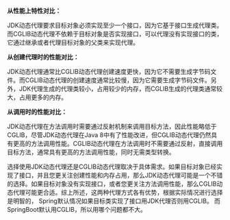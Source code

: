 **从性能上特性对比：**

JDK动态代理要求目标对象必须实现至少一个接口，因为它基于接口生成代理类。而CGLIB动态代理不依赖于目标对象是否实现接口，可以代理没有实现接口的类，它通过继承或者代理目标对象的父类来实现代理。

**从创建代理时的性能对比：**

JDK动态代理通常比CGLIB动态代理创建速度更快，因为它不需要生成字节码文件。而CGLIB动态代理的创建速度通常比较慢，因为它需要生成字节码文件。另外，JDK代理生成的代理类较小，占用较少的内存，而CGLIB生成的代理类通常较大，占用更多的内存。

**从调用时的性能对比：**

JDK动态代理在方法调用时需要通过反射机制来调用目标方法，因此性能略低于CGLIB，尽管JDK动态代理在Java 8中有了性能改进，但CGLIB动态代理仍然具有更高的方法调用性能。CGLIB动态代理在方法调用时不需要通过反射，直接调用目标方法，通常具有更高的方法调用性能，同时无需类型转换。

选择使用JDK动态代理还是CGLIB动态代理取决于具体需求。如果目标对象已经实现了接口，并且您更关注创建性能和内存占用，那么JDK动态代理可能是一个不错的选择。如果目标对象没有实现接口，或者您更关注方法调用性能，那么CGLIB动态代理可能更合适。综上所述，这两种代理方式各有优势，根据实际情况进行选择是明智的，  Spring默认情况如果目标类实现了接口用JDK代理否则用CGLIB。  而SpringBoot默认用CGLIB，所以用哪个问题都不大。
